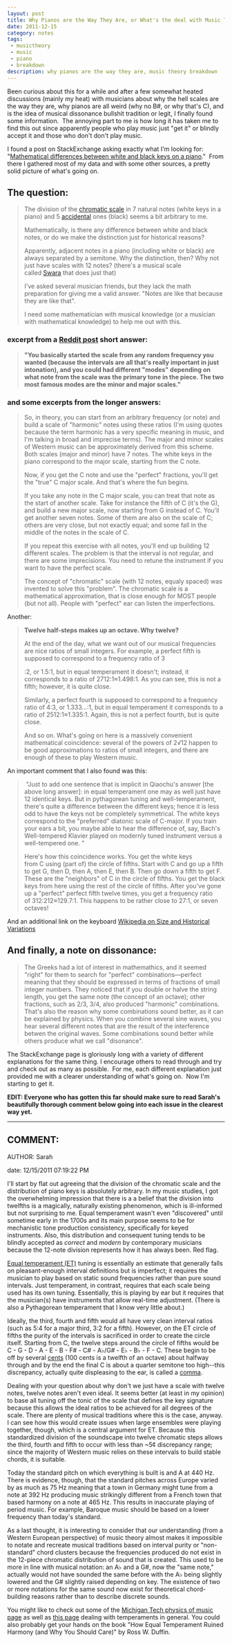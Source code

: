 ```yaml
---
layout: post
title: Why Pianos are the Way They Are, or What's the deal with Music Theory?
date: 2011-12-15
category: notes
tags:
 - musictheory
 - music
 - piano
 - breakdown
description: why pianos are the way they are, music theory breakdown
---
```


<p>Been curious about this for a while and after a few somewhat heated discussions (mainly my heat) with musicians about why the hell scales are the way they are, why pianos are all weird (why no B#, or why that's C), and is the idea of musical&nbsp;dissonance&nbsp;bullshit tradition or legit, I finally found some information. &nbsp;The annoying part to me is how long it has taken me to find this out since apparently people who play music just "get it" or blindly accept it and those who don't don't play music.</p>
<p>I found a post on StackExchange asking exactly what I'm looking for: "<a href="http://math.stackexchange.com/questions/11669/mathematical-difference-between-white-and-black-notes-in-a-piano" target="_blank">Mathematical differences between white and black keys on a piano</a>." &nbsp;From there I gathered most of my data and with some other sources, a pretty solid picture of what's going on.</p>
<h2>The question:</h2>
<blockquote>

<p>The division of the <a href="http://en.wikipedia.org/wiki/Chromatic_scale" target="_blank">chromatic scale</a> in 7 natural notes (white keys in a piano) and 5 <a href="http://en.wikipedia.org/wiki/Accidental_%28music%29" target="_blank">accidental</a> ones (black) seems a bit arbitrary to me.</p>
<p>Mathematically, is there any difference between white and black notes, or do we make the distinction just for historical reasons?</p>
<p>Apparently, adjacent notes in a piano (including white or black) are always separated by a semitone. Why the distinction, then? Why not just have scales with 12 notes? (there's a musical scale called&nbsp;<a href="http://en.wikipedia.org/wiki/Swara" target="_blank">Swara</a>&nbsp;that does just that)</p>
<p>I've asked several musician friends, but they lack the math preparation for giving me a valid answer. "Notes are like that because they are like that".</p>
<p>I need some mathematician with musical knowledge (or a musician with mathematical knowledge) to help me out with this.</p>
</blockquote>

<h3>excerpt from a <a href="http://www.reddit.com/r/musictheory/comments/eb49c/mathematical_difference_between_white_and_black/c1cp7cn" target="_blank">Reddit post</a> short answer:</h3>

<blockquote>
<strong>"You basically started the scale from any random frequency you wanted (because the intervals are all that's really important in just intonation), and you could had different "modes" depending on what note from the scale was the primary tone in the piece. The two most famous modes are the minor and major scales."</strong>
</blockquote>

<h3>and some excerpts from the longer answers:</h3>
<blockquote>
<p>So, in theory, you can start from an arbitrary frequency (or note) and build a scale of "harmonic" notes using these ratios (I'm using quotes because the term harmonic has a very specific meaning in music, and I'm talking in broad and imprecise terms). The major and minor scales of Western music can be approximately derived from this scheme. Both scales (major and minor) have 7 notes. The white keys in the piano correspond to the major scale, starting from the C note.</p>
<p>Now, if you get the C note and use the "perfect" fractions, you'll get the "true" C major scale. And that's where the fun begins.</p>
<p>If you take any note in the C major scale, you can treat that note as the start of another scale. Take for instance the fifth of C (it's the G), and build a new major scale, now starting from G instead of C. You'll get another seven notes. Some of them are also on the scale of C; others are very close, but not exactly equal; and some fall in the middle of the notes in the scale of C.</p>
<p>If you repeat this exercise with all notes, you'll end up building 12 different scales. The problem is that the interval is not regular, and there are some imprecisions. You need to retune the instrument if you want to have the perfect scale.</p>
<p>The concept of "chromatic" scale (with 12 notes, equaly spaced) was invented to solve this "problem". The chromatic scale is a mathematical approximation, that is close enough for MOST people (but not all). People with "perfect" ear can listen the imperfections.</p>
</blockquote>

<p>Another:</p>

<blockquote>
<strong>Twelve half-steps makes up an octave. Why twelve?</strong>
<br />
<p>At the end of the day, what we want out of our musical frequencies are nice ratios of small integers. For example, a perfect fifth is supposed to correspond to a frequency ratio of&nbsp;3</p>

<p>:2, or 1.5:1, but in equal temperament it doesn't; instead, it corresponds to a ratio of&nbsp;2712:1&asymp;1.498:1. As you can see, this is not a fifth; however, it is quite close.</p>

<p>Similarly, a perfect fourth is supposed to correspond to a frequency ratio of&nbsp;4:3, or&nbsp;1.333...:1, but in equal temperament it corresponds to a ratio of&nbsp;2512:1&asymp;1.335:1. Again, this is not a perfect fourth, but is quite close.</p>

<p>And so on. What's going on here is a massively convenient mathematical coincidence: several of the powers of&nbsp;2&radic;12&nbsp;happen to be good approximations to ratios of small integers, and there are enough of these to play Western music.</p>

</blockquote>
<p>An important comment that I also found was this:</p>
<blockquote>
<p>&nbsp;"Just to add one sentence that is implicit in Qiaochu's answer [the above long answer]: in equal temperament one may as well just have 12 identical keys. But in pythagorean tuning and well-temperament, there's quite a difference between the different keys; hence it is less odd to have the keys not be completely symmetrical. The white keys correspond to the "preferred" diatonic scale of C-major. If you train your ears a bit, you maybe able to hear the difference of, say, Bach's Well-tempered Klavier played on modernly tuned instrument versus a well-tempered one. "</p>

<p>Here's how this coincidence works. You get the white keys from&nbsp;C&nbsp;using (part of) the circle of fifths. Start with&nbsp;C&nbsp;and go up a fifth to get&nbsp;G, then&nbsp;D, then&nbsp;A, then&nbsp;E, then&nbsp;B. Then go down a fifth to get&nbsp;F. These are the "neighbors" of&nbsp;C&nbsp;in the circle of fifths. You get the black keys from here using the rest of the circle of fifths. After you've gone up a "perfect" perfect fifth twelve times, you get a frequency ratio of&nbsp;312:212&asymp;129.7:1. This happens to be rather close to&nbsp;27:1, or seven octaves!&nbsp;</p>
</blockquote>

<p>And an additional link on the keyboard <a href="http://en.wikipedia.org/wiki/Musical_keyboard#Size_and_historical_variation" target="_blank">Wikipedia on Size and Historical Variations</a></p>

<h2> And finally, a note on dissonance:</h2>

<blockquote>
<p>The Greeks had a lot of interest in mathemathics, and it seemed "right" for them to search for "perfect" combinations&mdash;perfect meaning that they should be expressed in terms of fractions of small integer numbers. They noticed that if you double or halve the string length, you get the same note (the concept of an octave); other fractions, such as 2/3, 3/4, also produced "harmonic" combinations. That's also the reason why some combinations sound better, as it can be explained by physics. When you combine several sine waves, you hear several different notes that are the result of the interference betwen the original waves. Some combinations sound better while others produce what we call "disonance".</p>
</blockquote>

<p>The StackExchange page is gloriously long with a variety of different explanations for the same thing. I encourage others to read through and try and check out as many as possible. &nbsp;For me, each different explanation just provided me with a clearer understanding of what's going on. &nbsp;Now I'm starting to get it.</p>

<p><strong>EDIT: Everyone who has gotten this far should make sure to read Sarah's beautifully thorough comment below going into each issue in the clearest way yet.</strong></p>

-----
COMMENT:
-----
AUTHOR: Sarah
<!--EMAIL: sarah.stricks@gmail.com-->
date: 12/15/2011 07:19:22 PM
<p>I'll start by flat out agreeing that the division of the chromatic scale and the distribution of piano keys is absolutely arbitrary. In my music studies, I got the overwhelming impression that there is a a belief that the division into twelfths is a magically, naturally existing phenomenon, which is ill-informed but not surprising to me. Equal temperament wasn&#39;t even &quot;discovered&quot; until sometime early in the 1700s and its main purpose seems to be for mechanistic tone production consistency, specifically for keyed instruments. Also, this distribution and consequent tuning tends to be blindly accepted as <i>correct</i> and <i>modern</i> by contemporary musicians because the 12-note division represents how it has always been. Red flag.</p>

<p><a href="http://hyperphysics.phy-astr.gsu.edu/hbase/music/et.html">Equal temperament (ET)</a> tuning is essentially an estimate that generally falls on pleasant-enough interval definitions but is imperfect; it requires the musician to play based on static sound frequencies rather than pure sound intervals. Just temperament, in contrast, requires that each scale being used has its own tuning. Essentially, this is playing by ear but it requires that the musician(s) have instruments that allow real-time adjustment. (There is also a Pythagorean temperament that I know very little about.) </p>

<p>Ideally, the third, fourth and fifth would all have very clean interval ratios (such as 5:4 for a major third, 3:2 for a fifth). However, on the ET circle of fifths the purity of the intervals is sacrificed in order to create the circle itself. Starting from C, the twelve steps around the circle of fifths would be C - G - D - A - E - B - F# - C# - A♭/G# - E♭ - B♭ - F - C. These begin to be off by several <a href="http://en.wikipedia.org/wiki/Cent_(music)">cents</a> (100 cents is a twelfth of an octave) about halfway through and by the end the final C is about a quarter semitone too high--this discrepancy, actually quite displeasing to the ear, is called a <a href="http://en.wikipedia.org/wiki/Comma_(music)">comma</a>.</p>

<p>Dealing with your question about why don&#39;t we just have a scale with twelve notes, twelve notes aren&#39;t even ideal. It seems better (at least in my opinion) to base all tuning off the tonic of the scale that defines the key signature because this allows the ideal ratios to be achieved for all degrees of the scale. There are plenty of musical traditions where this is the case, anyway. I can see how this would create issues when large ensembles were playing together, though, which is a central argument for ET. Because this standardized division of the soundscape into twelve chromatic steps allows the third, fourth and fifth to occur with less than ~5¢ discrepancy range; since the majority of Western music relies on these intervals to build stable chords, it is suitable.</p>

<p>Today the standard pitch on which everything is built is and A at 440 Hz. There is evidence, though, that the standard pitches across Europe varied by as much as 75 Hz meaning that a town in Germany might tune from a note at 392 Hz producing music strikingly different from a French town that based harmony on a note at 465 Hz. This results in inaccurate playing of period music. For example, Baroque music should be based on a lower frequency than today&#39;s standard. </p>

<p>As a last thought, it is interesting to consider that our understanding (from a Western European perspective) of music theory almost makes it impossible to notate and recreate musical traditions based on interval purity or &quot;non-standard&quot; chord clusters because the frequencies produced do not exist in the 12-piece chromatic distribution of sound that is created. This used to be more in line with musical notation: an A♭ and a G#, now the &quot;same note,&quot; actually would not have sounded the same before with the A♭ being slightly lowered and the G# slightly raised depending on key. The existence of two or more notations for the same sound now exist for theoretical chord-building reasons rather than to describe discrete sounds.</p>

<p>You might like to check out some of the <a href="http://www.phy.mtu.edu/~suits/Physicsofmusic.html">Michigan Tech physics of music page</a> as well as <a href="http://leware.net/temper/temper.htm">this page</a> dealing with temperaments in general. You could also probably get your hands on the book &quot;How Equal Temperament Ruined Harmony (and Why You Should Care)&quot; by Ross W. Duffin.</p>
